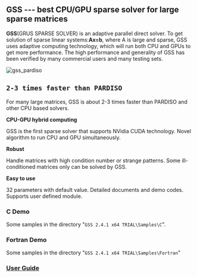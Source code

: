 ## GSS --- best CPU/GPU sparse solver for large sparse matrices

**GSS**(GRUS SPARSE SOLVER) is an adaptive parallel direct solver.
To get solution of sparse linear systems:**Ax=b**, where A is large and sparse,
GSS uses adaptive computing technology, which will run both CPU and GPUs to get more performance.
The high performance and generality of GSS has been verified by many commercial users and many testing sets.

![gss_pardiso](http://www.grusoft.com/wp-content/uploads/2013/11/gss_pardiso.jpg)



## `2-3 times faster than PARDISO`

For many large matrices, GSS is about 2-3 times faster than PARDISO and other CPU based solvers.

**CPU-GPU hybrid computing**

GSS is the first sparse solver that supports NVidia CUDA technology.
Novel algorithm to run CPU and GPU simultaneously.

**Robust**

Handle matrices with high condition number or strange patterns. Some ill-conditioned matrices only can be solved by GSS.

**Easy to use**

32 parameters with default value. Detailed documents and demo  codes. Supports user defined module.

### C Demo

Some samples in the directory "`GSS 2.4.1 x64 TRIAL\Samples\C`".

### Fortran Demo

Some samples in the directory "```GSS 2.4.1 x64 TRIAL\Samples\Fortran```"

### [User Guide](https://github.com/closest-git/GSS/blob/master/GSS%202.4.1%20x64%20TRIAL/doc/GSS%202.4%20quick%20start%20user%20guide.pdf)